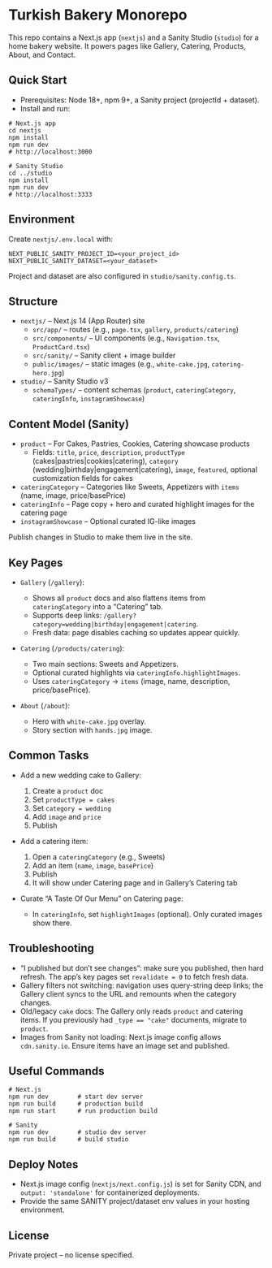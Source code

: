 Turkish Bakery Monorepo
=======================

This repo contains a Next.js app (`nextjs`) and a Sanity Studio (`studio`) for a home bakery website. It powers pages like Gallery, Catering, Products, About, and Contact.

Quick Start
-----------

- Prerequisites: Node 18+, npm 9+, a Sanity project (projectId + dataset).
- Install and run:

```
# Next.js app
cd nextjs
npm install
npm run dev
# http://localhost:3000

# Sanity Studio
cd ../studio
npm install
npm run dev
# http://localhost:3333
```

Environment
-----------

Create `nextjs/.env.local` with:

```
NEXT_PUBLIC_SANITY_PROJECT_ID=<your_project_id>
NEXT_PUBLIC_SANITY_DATASET=<your_dataset>
```

Project and dataset are also configured in `studio/sanity.config.ts`.

Structure
---------

- `nextjs/` – Next.js 14 (App Router) site
  - `src/app/` – routes (e.g., `page.tsx`, `gallery`, `products/catering`)
  - `src/components/` – UI components (e.g., `Navigation.tsx`, `ProductCard.tsx`)
  - `src/sanity/` – Sanity client + image builder
  - `public/images/` – static images (e.g., `white-cake.jpg`, `catering-hero.jpg`)
- `studio/` – Sanity Studio v3
  - `schemaTypes/` – content schemas (`product`, `cateringCategory`, `cateringInfo`, `instagramShowcase`)

Content Model (Sanity)
----------------------

- `product` – For Cakes, Pastries, Cookies, Catering showcase products
  - Fields: `title`, `price`, `description`, `productType` (cakes|pastries|cookies|catering), `category` (wedding|birthday|engagement|catering), `image`, `featured`, optional customization fields for cakes
- `cateringCategory` – Categories like Sweets, Appetizers with `items` (name, image, price/basePrice)
- `cateringInfo` – Page copy + hero and curated highlight images for the catering page
- `instagramShowcase` – Optional curated IG-like images

Publish changes in Studio to make them live in the site.

Key Pages
---------

- `Gallery` (`/gallery`):
  - Shows all `product` docs and also flattens items from `cateringCategory` into a “Catering” tab.
  - Supports deep links: `/gallery?category=wedding|birthday|engagement|catering`.
  - Fresh data: page disables caching so updates appear quickly.

- `Catering` (`/products/catering`):
  - Two main sections: Sweets and Appetizers.
  - Optional curated highlights via `cateringInfo.highlightImages`.
  - Uses `cateringCategory` → `items` (image, name, description, price/basePrice).

- `About` (`/about`):
  - Hero with `white-cake.jpg` overlay.
  - Story section with `hands.jpg` image.

Common Tasks
------------

- Add a new wedding cake to Gallery:
  1) Create a `product` doc
  2) Set `productType = cakes`
  3) Set `category = wedding`
  4) Add `image` and `price`
  5) Publish

- Add a catering item:
  1) Open a `cateringCategory` (e.g., Sweets)
  2) Add an item (`name`, `image`, `basePrice`)
  3) Publish
  4) It will show under Catering page and in Gallery’s Catering tab

- Curate “A Taste Of Our Menu” on Catering page:
  - In `cateringInfo`, set `highlightImages` (optional). Only curated images show there.

Troubleshooting
---------------

- “I published but don’t see changes”: make sure you published, then hard refresh. The app’s key pages set `revalidate = 0` to fetch fresh data.
- Gallery filters not switching: navigation uses query-string deep links; the Gallery client syncs to the URL and remounts when the category changes.
- Old/legacy `cake` docs: The Gallery only reads `product` and catering items. If you previously had `_type == "cake"` documents, migrate to `product`.
- Images from Sanity not loading: Next.js image config allows `cdn.sanity.io`. Ensure items have an image set and published.

Useful Commands
---------------

```
# Next.js
npm run dev        # start dev server
npm run build      # production build
npm run start      # run production build

# Sanity
npm run dev        # studio dev server
npm run build      # build studio
```

Deploy Notes
------------

- Next.js image config (`nextjs/next.config.js`) is set for Sanity CDN, and `output: 'standalone'` for containerized deployments.
- Provide the same SANITY project/dataset env values in your hosting environment.

License
-------

Private project – no license specified.
